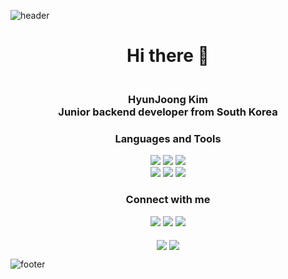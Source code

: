 ![header](https://capsule-render.vercel.app/api?type=waving&height=150&color=0:e0c3fc,100:8ec5fc&theme=)

<h1 align="center">Hi there 👋</h1>

<h3 align="center"> <br> HyunJoong Kim <br> Junior backend developer from South Korea</h3>

<div align="center">
<h3 align="center">Languages and Tools</h3>
<a><img src="https://img.shields.io/badge/Java-ED8B00?style=for-the-badge&logo=openjdk&logoColor=white" /></a>
<a><img src="https://img.shields.io/badge/Spring-6DB33F?style=for-the-badge&logo=spring&logoColor=white" /></a>
<a><img src="https://img.shields.io/badge/MySQL-005C84?style=for-the-badge&logo=mysql&logoColor=white" /></a><br>
<a><img src="https://img.shields.io/badge/Amazon_AWS-FF9900?style=for-the-badge&logo=amazonaws&logoColor=white" /></a>
<a><img src="https://img.shields.io/badge/GIT-E44C30?style=for-the-badge&logo=git&logoColor=white" /></a>
<a><img src="https://img.shields.io/badge/GitHub_Actions-2088FF?style=for-the-badge&logo=github-actions&logoColor=white" /></a><br>
</div>

<div align="center">
<h3>Connect with me</h3>
<a href="https://github.com/hjk0761"><img src="https://img.shields.io/badge/GitHub-100000?style=for-the-badge&logo=github&logoColor=white" /></a>
<a href="mailto:hjk0761@gmail.com"><img src="https://img.shields.io/badge/Gmail-D14836?style=for-the-badge&logo=gmail&logoColor=white" /></a>
<a href="mailto:hjk0761@naver.com"><img src="https://img.shields.io/badge/Naver-00C300?style=for-the-badge&logo=naver&logoColor=white"/></a>
</div>

<br>

<div align="center">
<a href="https://github.com/anuraghazra/github-readme-stats"><img align="center" src="https://github-readme-stats.vercel.app/api?username=hjk0761" /></a>
<a href="https://github.com/anuraghazra/github-readme-stats"><img align="center" src="https://github-readme-stats.vercel.app/api/top-langs/?username=hjk0761&langs_count=3"/></a>
</div>

![footer](https://capsule-render.vercel.app/api?type=waving&height=100&color=0:e0c3fc,100:8ec5fc&theme=&section=footer)